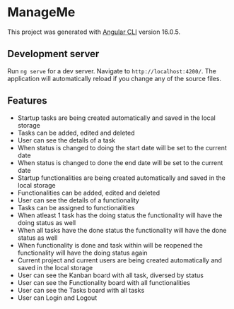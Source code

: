 # ManageMe

This project was generated with [Angular CLI](https://github.com/angular/angular-cli) version 16.0.5.

## Development server

Run `ng serve` for a dev server. Navigate to `http://localhost:4200/`. The application will automatically reload if you change any of the source files.

## Features
- Startup tasks are being created automatically and saved in the local storage
- Tasks can be added, edited and deleted
- User can see the details of a task
- When status is changed to doing the start date will be set to the current date
- When status is changed to done the end date will be set to the current date
- Startup functionalities are being created automatically and saved in the local storage
- Functionalities can be added, edited and deleted
- User can see the details of a functionality
- Tasks can be assigned to functionalities
- When atleast 1 task has the doing status the functionality will have the doing status as well
- When all tasks have the done status the functionality will have the done status as well
- When functionality is done and task within will be reopened the functionality will have the doing status again
- Current project and current users are being created automatically and saved in the local storage
- User can see the Kanban board with all task, diversed by status
- User can see the Functionality board with all functionalities
- User can see the Tasks board with all tasks
- User can Login and Logout
